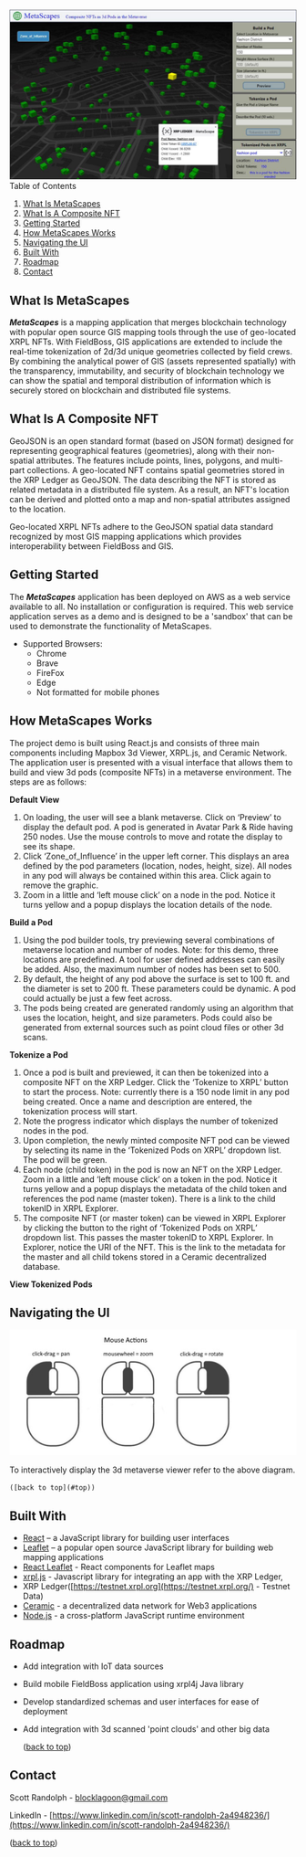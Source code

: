 ![image info](./img/metascapes.jpg)
Table of Contents
1.  [What Is MetaScapes](#what-is-metascapes)
2.  [What Is A Composite NFT](#what-is-a-composite-nft)
3.  [Getting Started](#getting-started)
4.  [How MetaScapes Works](#how-metascapes-works)
5.  [Navigating the UI](#navigating-the-ui)
6.  [Built With](#built-with)
7.  [Roadmap](#roadmap)
8.  [Contact](#contact)

What Is MetaScapes
-----------------
_**MetaScapes**_ is a mapping application that merges blockchain technology with popular open source GIS mapping tools through the use of geo-located XRPL NFTs. With FieldBoss, GIS applications are extended to include the real-time tokenization of 2d/3d unique geometries collected by field crews. By combining the analytical power of GIS (assets represented spatially) with the transparency, immutability, and security of blockchain technology we can show the spatial and temporal distribution of information which is securely stored on blockchain and distributed file systems.

What Is A Composite NFT
-------------------------

GeoJSON is an open standard format (based on JSON format) designed for representing geographical features (geometries), along with their non-spatial attributes. The features include points, lines, polygons, and multi-part collections. A geo-located NFT contains spatial geometries stored in the XRP Ledger as GeoJSON. The data describing the NFT is stored as related metadata in a distributed file system. As a result, an NFT's location can be derived and plotted onto a map and non-spatial attributes assigned to the location.

Geo-located XRPL NFTs adhere to the GeoJSON spatial data standard recognized by most GIS mapping applications which provides interoperability between FieldBoss and GIS.

Getting Started
---------------

The _**MetaScapes**_ application has been deployed on AWS as a web service available to all. No installation or configuration is required. This web service application serves as a demo and is designed to be a 'sandbox' that can be used to demonstrate the functionality of MetaScapes.

*   Supported Browsers:
    *   Chrome
    *   Brave
    *   FireFox
    *   Edge
    *   Not formatted for mobile phones


How MetaScapes Works
--------------------

The project demo is built using React.js and consists of three main components including Mapbox 3d Viewer, XRPL.js, and Ceramic Network.  The application user is presented with a visual interface that allows them to build and view 3d pods (composite NFTs) in a metaverse environment.  The steps are as follows:

**Default View**
   1.	On loading, the user will see a blank metaverse.  Click on ‘Preview’ to display the default pod.  A pod is generated in Avatar Park & Ride having 250 nodes.  Use       the mouse controls to move and rotate the display to see its shape.
   2.	Click ‘Zone_of_Influence’ in the upper left corner.  This displays an area defined by the pod parameters (location, nodes, height, size).  All nodes in any pod         will always be contained within this area.  Click again to remove the graphic.
   3.	Zoom in a little and ‘left mouse click’ on a node in the pod.  Notice it turns yellow and a popup displays the location details of the node.
   
**Build a Pod**
   1.	Using the pod builder tools, try previewing several combinations of metaverse location and number of nodes.  Note: for this demo, three locations are predefined.       A tool for user defined addresses can easily be added.  Also, the maximum number of nodes has been set to 500.
   2.	By default, the height of any pod above the surface is set to 100 ft. and the diameter is set to 200 ft.  These parameters could be dynamic.  A pod could               actually be just a few feet across.
   3.	The pods being created are generated randomly using an algorithm that uses the location, height, and size parameters.  Pods could also be generated from external       sources such as point cloud files or other 3d scans.
   
**Tokenize a Pod**
   1.	Once a pod is built and previewed, it can then be tokenized into a composite NFT on the XRP Ledger.  Click the ‘Tokenize to XRPL’ button to start the process.          Note: currently there is a 150 node limit in any  pod being created.  Once a name and description are entered, the tokenization process will start.
   2.	Note the progress indicator which displays the number of tokenized nodes in the pod.
   3.	Upon completion, the newly minted composite NFT pod can be viewed by selecting its name in the ‘Tokenized Pods on XRPL’ dropdown list.  The pod will be green.
   4.	Each node (child token) in the pod is now an NFT on the XRP Ledger.  Zoom in a little and ‘left mouse click’ on a token in the pod.  Notice it turns yellow and a       popup displays the metadata of the child token and references the pod name (master token).  There is a link to the child tokenID in XRPL Explorer.
   5.	The composite NFT (or master token) can be viewed in XRPL Explorer by clicking the button to the right of ‘Tokenized Pods on XRPL’ dropdown list.  This passes         the master tokenID to XRPL Explorer.  In Explorer, notice the URI of the NFT.  This is the link to the metadata for the master and all child tokens stored in a         Ceramic decentralized database.

**View Tokenized Pods**

 
Navigating the UI
-----------------
![image info](./img/mouse-wheel.jpg)

To interactively display the 3d metaverse viewer refer to the above diagram.
    
    ([back to top](#top))
    

Built With
----------

*   [React](https://reactjs.org/) – a JavaScript library for building user interfaces
*   [Leaflet](https://leafletjs.com/) – a popular open source JavaScript library for building web mapping applications
*   [React Leaflet](https://react-leaflet.js.org/) - React components for Leaflet maps
*   [xrpl.js](https://xrpl.org/) - Javascript library for integrating an app with the XRP Ledger,
*   XRP Ledger([https://testnet.xrpl.org](https://testnet.xrpl.org/) - Testnet Data)
*   [Ceramic](https://ceramic.network/) - a decentralized data network for Web3 applications
*   [Node.js](https://nodejs.org/en/) - a cross-platform JavaScript runtime environment

Roadmap
-------

*   Add integration with IoT data sources
*   Build mobile FieldBoss application using xrpl4j Java library
*   Develop standardized schemas and user interfaces for ease of deployment
*   Add integration with 3d scanned 'point clouds' and other big data
    
    ([back to top](#top))
    

Contact
-------

Scott Randolph - [blocklagoon@gmail.com](mailto:blocklagoon@gmail.com)

LinkedIn - [https://www.linkedin.com/in/scott-randolph-2a4948236/](https://www.linkedin.com/in/scott-randolph-2a4948236/)

([back to top](#top))
